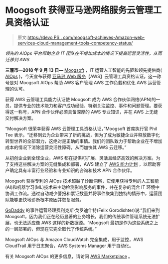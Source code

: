 # Moogsoft 获得亚马逊网络服务云管理工具资格认证

> 原文:[https://devo PS . com/moogsoft-achieves-Amazon-web-services-cloud-management-tools-competency-status/](https://devops.com/moogsoft-achieves-amazon-web-services-cloud-management-tools-competency-status/)

*领先的 AIOps 平台帮助企业 IT 团队在不增加成本的情况下提高运营灵活性，从而迁移到 AWS*

**三藩市—2018 年 9 月 13 日—** [Moogsoft](https://www.moogsoft.com/?utm_source=PR&utm_medium=referral&utm_campaign=AWS-Cloud-Management) ，IT 运营人工智能的先驱和领先提供商( [AIOps](https://www.moogsoft.com/resources/aiops/white-paper/aiops-intro/?utm_source=PR&utm_medium=referral&utm_campaign=AWS-Cloud-Management) )，今天宣布获得 [亚马逊 Web 服务](https://aws.amazon.com/)【AWS】云管理工具资格认证。这一称号是对 Moogsoft AIOps 帮助 AWS 客户管理 AWS 工作负载和优化 AWS 运营管理的认可。

获得 AWS 云管理工具能力认证使 Moogsoft 成为 AWS 合作伙伴网络(APN)的一员，提供专业的技术能力和客户成功经验，特别关注监控、事件和问题管理。要获得这一称号，APN 合作伙伴必须具备深厚的 AWS 专业知识，并在 AWS 上无缝交付解决方案。

“Moogsoft 很荣幸获得 AWS 云管理工具资格认证，”Moogsoft 首席执行官 Phil Tee 表示。“迁移到云为企业带来了新的挑战，但为了成为敏捷企业并释放数字化转型世界的全部潜力，这绝对是正确的事情。我们的团队致力于帮助企业在不增加成本的情况下消除运营灵活性障碍，从而加快其 AWS 云迁移。”

从初创企业到全球企业，AWS 都在提供可扩展、灵活且经济高效的解决方案。为了支持这些解决方案的无缝集成和部署，AWS 建立了 [AWS 能力计划](https://aws.amazon.com/partners/competencies/) ，以帮助客户确定具有丰富行业经验和专业知识的咨询和技术 APN 合作伙伴。

Moogsoft 获得专利的 AIOps 技术超越了诊断洞察，它使用获得专利的人工智能(AI)和机器学习(ML)技术来主动检测影响服务的事件，并在复杂的混合 IT 环境中协调工作流。通过自动减少警报和票证数量并将事件聚集到独特的情形中，运营团队能够更快地诊断根本原因并恢复服务。

[GoDaddy](https://www.godaddy.com/) 的事件运营经理费利克斯·戈罗迪什特(Felix Gorodishter)说:“我们来到 Moogsoft，因为我们正在经历显著的业务增长，我们的传统事件管理系统无法扩展，也无法适应像 AWS 这样的新数据源。“Moogsoft 最初是作为这些系统之上的一层部署的，但现在它完全取代了传统系统。”

Moogsoft AIOps 与 Amazon CloudWatch 完全集成，用于监控，AWS CloudTrail 用于日志聚合，AWS Systems Manager 用于自动化。

有关 Moogsoft AIOps 的更多信息，请访问 [AWS Marketplace](https://amzn.to/2wqUKiC) 。